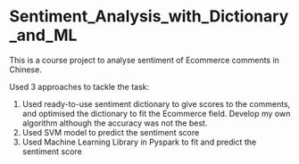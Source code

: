 # Sentiment_Analysis_with_Dictionary_and_ML
 
This is a course project to analyse sentiment of Ecommerce comments in Chinese.

Used 3 approaches to tackle the task:
1) Used ready-to-use sentiment dictionary to give scores to the comments, and optimised the dictionary to fit the Ecommerce field. Develop my own algorithm although the accuracy was not the best.
2) Used SVM model to predict the sentiment score
3) Used Machine Learning Library in Pyspark to fit and predict the sentiment score
